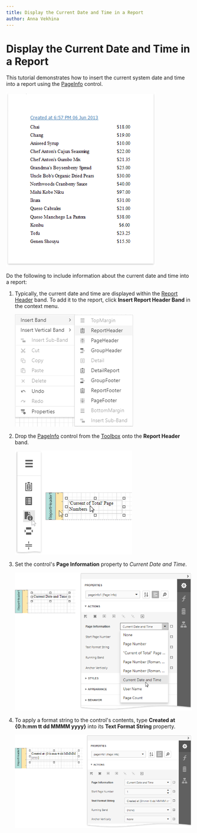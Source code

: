 ```yaml
---
title: Display the Current Date and Time in a Report
author: Anna Vekhina
---
```

# Display the Current Date and Time in a Report

This tutorial demonstrates how to insert the current system date and time into a report using the [PageInfo](../use-report-elements/use-basic-report-controls/page-info.md) control.

![](../../../images/eurd-web-insert-datetime-result.png)

Do the following to include information about the current date and time into a report:

1. Typically, the current date and time are displayed within the [Report Header](../introduction-to-banded-reports.md) band. To add it to the report,  click **Insert Report Header Band** in the context menu.
	
	![](../../../images/eurd-web-shaping-insert-report-header.png)
2. Drop the [PageInfo](../use-report-elements/use-basic-report-controls/page-info.md) control from the [Toolbox](../report-designer-tools/toolbox.md) onto the **Report Header** band.
	
	![](../../../images/eurd-web-insert-date-time-add-pageinfo.png)
3. Set the control's **Page Information** property to *Current Date and Time*.
	
	![](../../../images/eurd-web-insert-datetime-set-pageinfo.png)
4. To apply a format string to the control's contents, type **Created at {0:h:mm tt dd MMMM yyyy}** into its **Text Format String** property.
	
	![](../../../images/eurd-web-insert-datetime-set-formatstring.png)